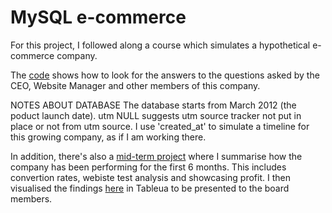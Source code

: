 # MySQL e-commerce

For this project, I followed along a course which simulates a hypothetical e-commerce company. 

The [code](https://github.com/KodaiArai1/MySQL-e-commerce/blob/main/ShowCase%20Project.sql) shows how to look for the answers to the questions asked by the CEO, Website Manager and other members of this company. 

NOTES ABOUT DATABASE
The database starts from March 2012 (the poduct launch date).
utm NULL suggests utm source tracker not put in place or not from utm source.
I use 'created_at' to simulate a timeline for this growing company, as if I am working there. 

In addition, there's also a [mid-term project](https://github.com/KodaiArai1/MySQL-e-commerce/blob/main/Mid%20Course%20Project.sql) where I summarise how the company has been performing for the first 6 months. This includes convertion rates, webiste test analysis and showcasing profit. I then visualised the findings [here]() in Tableua to be presented to the board members. 
